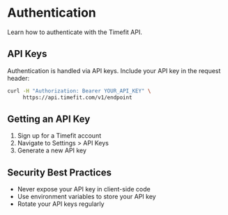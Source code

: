 # Authentication

Learn how to authenticate with the Timefit API.

## API Keys

Authentication is handled via API keys. Include your API key in the request header:

```bash
curl -H "Authorization: Bearer YOUR_API_KEY" \
     https://api.timefit.com/v1/endpoint
```

## Getting an API Key

1. Sign up for a Timefit account
2. Navigate to Settings > API Keys
3. Generate a new API key

## Security Best Practices

- Never expose your API key in client-side code
- Use environment variables to store your API key
- Rotate your API keys regularly 